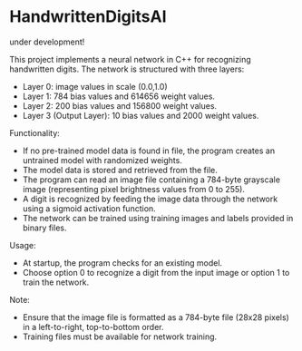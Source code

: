 # HandwrittenDigitsAI
under development!

This project implements a neural network in C++ for recognizing handwritten digits.
The network is structured with three layers:
  - Layer 0: image values in scale (0.0,1.0)
  - Layer 1: 784 bias values and 614656 weight values.
  - Layer 2: 200 bias values and 156800 weight values.
  - Layer 3 (Output Layer): 10 bias values and 2000 weight values.

Functionality:
  - If no pre-trained model data is found in file, the program creates an untrained model with randomized weights.
  - The model data is stored and retrieved from the file.
  - The program can read an image file containing a 784-byte grayscale image (representing pixel brightness values from 0 to 255).
  - A digit is recognized by feeding the image data through the network using a sigmoid activation function.
  - The network can be trained using training images and labels provided in binary files.

Usage:
  - At startup, the program checks for an existing model.
  - Choose option 0 to recognize a digit from the input image or option 1 to train the network.
  
Note:
  - Ensure that the image file is formatted as a 784-byte file (28x28 pixels) in a left-to-right, top-to-bottom order.
  - Training files must be available for network training.
